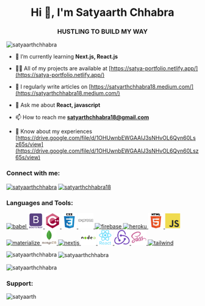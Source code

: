 <h1 align="center">Hi 👋, I'm Satyaarth Chhabra</h1>
<h3 align="center">HUSTLING TO BUILD MY WAY</h3>

<p align="left"> <img src="https://komarev.com/ghpvc/?username=satyaarthchhabra&label=Profile%20views&color=0e75b6&style=flat" alt="satyaarthchhabra" /> </p>

- 🌱 I’m currently learning **Next.js, React.js**

- 👨‍💻 All of my projects are available at [https://satya-portfolio.netlify.app/](https://satya-portfolio.netlify.app/)

- 📝 I regularly write articles on [https://satyarthchhabra18.medium.com/](https://satyarthchhabra18.medium.com/)

- 💬 Ask me about **React, javascript**

- 📫 How to reach me **satyarthchhabra18@gmail.com**

- 📄 Know about my experiences [https://drive.google.com/file/d/1OHUwnbEWGAAlJ3sNHvOL6Qyn60Lsz65s/view](https://drive.google.com/file/d/1OHUwnbEWGAAlJ3sNHvOL6Qyn60Lsz65s/view)

<!-- - have a look to my latest article at <a target="_blank" href="https://github-readme-medium-recent-article.vercel.app/medium/satyarthchhabra18/0"><img src="https://github-readme-medium-recent-article.vercel.app/medium/@imantumorang/0" alt="Recent Article 0"> 
  -->
<h3 align="left">Connect with me:</h3>
<p align="left">
<a href="https://linkedin.com/in/satyaarthchhabra" target="blank"><img align="center" src="https://raw.githubusercontent.com/rahuldkjain/github-profile-readme-generator/master/src/images/icons/Social/linked-in-alt.svg" alt="satyaarthchhabra" height="30" width="40" /></a>
<a href="https://medium.com/@satyarthchhabra18" target="blank"><img align="center" src="https://raw.githubusercontent.com/rahuldkjain/github-profile-readme-generator/master/src/images/icons/Social/medium.svg" alt="satyarthchhabra18" height="30" width="40" /></a>
</p>

<h3 align="left">Languages and Tools:</h3>
<p align="left"> <a href="https://babeljs.io/" target="_blank"> <img src="https://www.vectorlogo.zone/logos/babeljs/babeljs-icon.svg" alt="babel" width="40" height="40"/> </a> <a href="https://getbootstrap.com" target="_blank"> <img src="https://raw.githubusercontent.com/devicons/devicon/master/icons/bootstrap/bootstrap-plain-wordmark.svg" alt="bootstrap" width="40" height="40"/> </a> <a href="https://www.w3schools.com/cpp/" target="_blank"> <img src="https://raw.githubusercontent.com/devicons/devicon/master/icons/cplusplus/cplusplus-original.svg" alt="cplusplus" width="40" height="40"/> </a> <a href="https://www.w3schools.com/css/" target="_blank"> <img src="https://raw.githubusercontent.com/devicons/devicon/master/icons/css3/css3-original-wordmark.svg" alt="css3" width="40" height="40"/> </a> <a href="https://expressjs.com" target="_blank"> <img src="https://raw.githubusercontent.com/devicons/devicon/master/icons/express/express-original-wordmark.svg" alt="express" width="40" height="40"/> </a> <a href="https://firebase.google.com/" target="_blank"> <img src="https://www.vectorlogo.zone/logos/firebase/firebase-icon.svg" alt="firebase" width="40" height="40"/> </a> <a href="https://heroku.com" target="_blank"> <img src="https://www.vectorlogo.zone/logos/heroku/heroku-icon.svg" alt="heroku" width="40" height="40"/> </a> <a href="https://www.w3.org/html/" target="_blank"> <img src="https://raw.githubusercontent.com/devicons/devicon/master/icons/html5/html5-original-wordmark.svg" alt="html5" width="40" height="40"/> </a> <a href="https://developer.mozilla.org/en-US/docs/Web/JavaScript" target="_blank"> <img src="https://raw.githubusercontent.com/devicons/devicon/master/icons/javascript/javascript-original.svg" alt="javascript" width="40" height="40"/> </a> <a href="https://materializecss.com/" target="_blank"> <img src="https://raw.githubusercontent.com/prplx/svg-logos/5585531d45d294869c4eaab4d7cf2e9c167710a9/svg/materialize.svg" alt="materialize" width="40" height="40"/> </a> <a href="https://www.mongodb.com/" target="_blank"> <img src="https://raw.githubusercontent.com/devicons/devicon/master/icons/mongodb/mongodb-original-wordmark.svg" alt="mongodb" width="40" height="40"/> </a> <a href="https://nextjs.org/" target="_blank"> <img src="https://cdn.worldvectorlogo.com/logos/nextjs-3.svg" alt="nextjs" width="40" height="40"/> </a> <a href="https://nodejs.org" target="_blank"> <img src="https://raw.githubusercontent.com/devicons/devicon/master/icons/nodejs/nodejs-original-wordmark.svg" alt="nodejs" width="40" height="40"/> </a> <a href="https://reactjs.org/" target="_blank"> <img src="https://raw.githubusercontent.com/devicons/devicon/master/icons/react/react-original-wordmark.svg" alt="react" width="40" height="40"/> </a> <a href="https://redux.js.org" target="_blank"> <img src="https://raw.githubusercontent.com/devicons/devicon/master/icons/redux/redux-original.svg" alt="redux" width="40" height="40"/> </a> <a href="https://sass-lang.com" target="_blank"> <img src="https://raw.githubusercontent.com/devicons/devicon/master/icons/sass/sass-original.svg" alt="sass" width="40" height="40"/> </a> <a href="https://tailwindcss.com/" target="_blank"> <img src="https://www.vectorlogo.zone/logos/tailwindcss/tailwindcss-icon.svg" alt="tailwind" width="40" height="40"/> </a> </p>

<p><img align="left" src="https://github-readme-stats.vercel.app/api/top-langs?username=satyaarthchhabra&show_icons=true&locale=en&layout=compact" alt="satyaarthchhabra" /></p>



<p>&nbsp;<img align="center" src="https://github-readme-stats.vercel.app/api?username=satyaarthchhabra&show_icons=true&locale=en" alt="satyaarthchhabra" /></p>

<p><img align="center" src="https://github-readme-streak-stats.herokuapp.com/?user=satyaarthchhabra&" alt="satyaarthchhabra" /></p>

<h3 align="left">Support:</h3>
<p><a href="https://www.buymeacoffee.com/satyaarth"> <img align="left" src="https://cdn.buymeacoffee.com/buttons/v2/default-yellow.png" height="50" width="210" alt="satyaarth" /></a></p><br><br>
